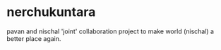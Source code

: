 # nerchukuntara
pavan and nischal 'joint' collaboration project to make world (nischal) a better place again. 

